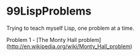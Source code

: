 99LispProblems
==============

Trying to teach myself Lisp, one problem at a time.

Problem 1 - [The Monty Hall problem] (http://en.wikipedia.org/wiki/Monty_Hall_problem)
